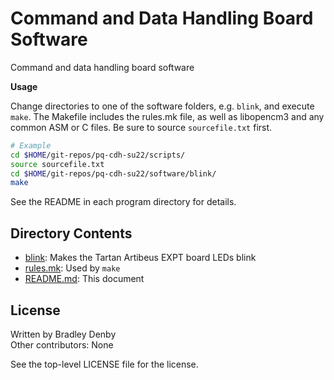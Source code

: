 # Command and Data Handling Board Software

Command and data handling board software

**Usage**

Change directories to one of the software folders, e.g. `blink`, and execute
`make`. The Makefile includes the rules.mk file, as well as libopencm3 and any
common ASM or C files. Be sure to source `sourcefile.txt` first.

```bash
# Example
cd $HOME/git-repos/pq-cdh-su22/scripts/
source sourcefile.txt
cd $HOME/git-repos/pq-cdh-su22/software/blink/
make
```

See the README in each program directory for details.

## Directory Contents

* [blink](blink/README.md): Makes the Tartan Artibeus EXPT board LEDs blink
* [rules.mk](rules.mk): Used by `make`
* [README.md](README.md): This document

## License

Written by Bradley Denby  
Other contributors: None

See the top-level LICENSE file for the license.
